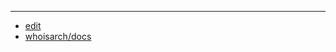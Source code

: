 
---

+ [edit](https://github.com/whoisarch/docs/edit/main/DOCS/README.md)
+ [whoisarch/docs](https://github.com/whoisarch/docs)
